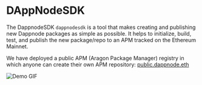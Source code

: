 # DAppNodeSDK

The DappnodeSDK `dappnodesdk` is a tool that makes creating and publishing new Dappnode packages as simple as possible. It helps to initialize, build, test, and publish the new package/repo to an APM tracked on the Ethereum Mainnet.

We have deployed a public APM (Aragon Package Manager) registry in which anyone can create their own APM repository: [public.dappnode.eth](https://etherscan.io/address/public.dappnode.eth)

![Demo GIF](/img/demo.gif)
